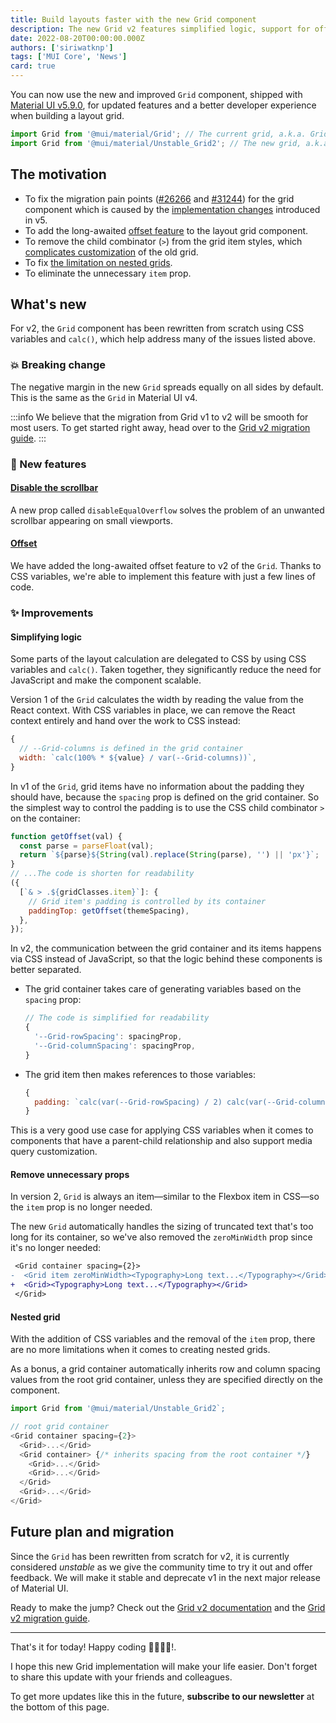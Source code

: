 ```yaml
---
title: Build layouts faster with the new Grid component
description: The new Grid v2 features simplified logic, support for offsetting and nested grids, and more.
date: 2022-08-20T00:00:00.000Z
authors: ['siriwatknp']
tags: ['MUI Core', 'News']
card: true
---
```


You can now use the new and improved `Grid` component, shipped with [Material UI v5.9.0](https://github.com/mui/material-ui/releases/tag/v5.9.0), for updated features and a better developer experience when building a layout grid.

```js
import Grid from '@mui/material/Grid'; // The current grid, a.k.a. Grid v1
import Grid from '@mui/material/Unstable_Grid2'; // The new grid, a.k.a. Grid v2
```

## The motivation

- To fix the migration pain points ([#26266](https://github.com/mui/material-ui/issues/29266) and [#31244](https://github.com/mui/material-ui/issues/31244)) for the grid component which is caused by the [implementation changes](https://github.com/mui/material-ui/pull/24332) introduced in v5.
- To add the long-awaited [offset feature](https://github.com/mui/material-ui/issues/11251) to the layout grid component.
- To remove the child combinator (`>`) from the grid item styles, which [complicates customization](https://github.com/mui/material-ui/issues/28855) of the old grid.
- To fix [the limitation on nested grids](https://mui.com/material-ui/react-grid/#nested-grid).
- To eliminate the unnecessary `item` prop.

## What's new

For v2, the `Grid` component has been rewritten from scratch using CSS variables and `calc()`, which help address many of the issues listed above.

### 💥 Breaking change

The negative margin in the new `Grid` spreads equally on all sides by default.
This is the same as the `Grid` in Material UI v4.

:::info
We believe that the migration from Grid v1 to v2 will be smooth for most users.
To get started right away, head over to the [Grid v2 migration guide](/material-ui/migration/migration-grid-v2/).
:::

### 🚀 New features

#### [Disable the scrollbar](/material-ui/react-grid2/#disable-the-scrollbar)

A new prop called `disableEqualOverflow` solves the problem of an unwanted scrollbar appearing on small viewports.

#### [Offset](/material-ui/react-grid2/#offset)

We have added the long-awaited offset feature to v2 of the `Grid`.
Thanks to CSS variables, we're able to implement this feature with just a few lines of code.

### ✨ Improvements

#### Simplifying logic

Some parts of the layout calculation are delegated to CSS by using CSS variables and `calc()`.
Taken together, they significantly reduce the need for JavaScript and make the component scalable.

Version 1 of the `Grid` calculates the width by reading the value from the React context.
With CSS variables in place, we can remove the React context entirely and hand over the work to CSS instead:

```js
{
  // --Grid-columns is defined in the grid container
  width: `calc(100% * ${value} / var(--Grid-columns))`,
}
```

In v1 of the `Grid`, grid items have no information about the padding they should have, because the `spacing` prop is defined on the grid container.
So the simplest way to control the padding is to use the CSS child combinator `>` on the container:

```js
function getOffset(val) {
  const parse = parseFloat(val);
  return `${parse}${String(val).replace(String(parse), '') || 'px'}`;
}
// ...The code is shorten for readability
({
  [`& > .${gridClasses.item}`]: {
    // Grid item's padding is controlled by its container
    paddingTop: getOffset(themeSpacing),
  },
});
```

In v2, the communication between the grid container and its items happens via CSS instead of JavaScript, so that the logic behind these components is better separated.

- The grid container takes care of generating variables based on the `spacing` prop:
  ```js
  // The code is simplified for readability
  {
    '--Grid-rowSpacing': spacingProp,
    '--Grid-columnSpacing': spacingProp,
  }
  ```
- The grid item then makes references to those variables:
  ```js
  {
    padding: `calc(var(--Grid-rowSpacing) / 2) calc(var(--Grid-columnSpacing) / 2)`,
  }
  ```

This is a very good use case for applying CSS variables when it comes to components that have a parent-child relationship and also support media query customization.

#### Remove unnecessary props

In version 2, `Grid` is always an item—similar to the Flexbox item in CSS—so the `item` prop is no longer needed.

The new `Grid` automatically handles the sizing of truncated text that's too long for its container, so we've also removed the `zeroMinWidth` prop since it's no longer needed:

```diff
 <Grid container spacing={2}>
-  <Grid item zeroMinWidth><Typography>Long text...</Typography></Grid>
+  <Grid><Typography>Long text...</Typography></Grid>
 </Grid>
```

#### Nested grid

With the addition of CSS variables and the removal of the `item` prop, there are no more limitations when it comes to creating nested grids.

As a bonus, a grid container automatically inherits row and column spacing values from the root grid container, unless they are specified directly on the component.

```js
import Grid from '@mui/material/Unstable_Grid2`;

// root grid container
<Grid container spacing={2}>
  <Grid>...</Grid>
  <Grid container> {/* inherits spacing from the root container */}
    <Grid>...</Grid>
    <Grid>...</Grid>
  </Grid>
  <Grid>...</Grid>
</Grid>
```

## Future plan and migration

Since the `Grid` has been rewritten from scratch for v2, it is currently considered _unstable_ as we give the community time to try it out and offer feedback.
We will make it stable and deprecate v1 in the next major release of Material UI.

Ready to make the jump?
Check out the [Grid v2 documentation](/material-ui/react-grid2/) and the [Grid v2 migration guide](/material-ui/migration/migration-grid-v2/).

<hr />

That's it for today! Happy coding 👨‍💻👩‍💻!.

I hope this new Grid implementation will make your life easier. Don't forget to share this update with your friends and colleagues.

To get more updates like this in the future, **subscribe to our newsletter** at the bottom of this page.
